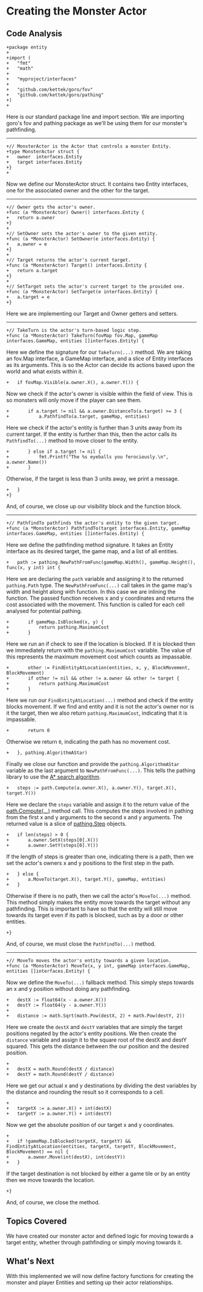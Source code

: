 # Creating the Monster Actor

## Code Analysis

```
+package entity
+
+import (
+	"fmt"
+	"math"
+
+	"myproject/interfaces"
+
+	"github.com/kettek/goro/fov"
+	"github.com/kettek/goro/pathing"
+)
+
```
Here is our standard package line and import section. We are importing goro's fov and pathing package as we'll be using them for our monster's pathfinding.

---
```
+// MonsterActor is the Actor that controls a monster Entity.
+type MonsterActor struct {
+	owner  interfaces.Entity
+	target interfaces.Entity
+}
+
```
Now we define our MonsterActor struct. It contains two Entity interfaces, one for the associated owner and the other for the target.

---
```
+// Owner gets the actor's owner.
+func (a *MonsterActor) Owner() interfaces.Entity {
+	return a.owner
+}
+
+// SetOwner sets the actor's owner to the given entity.
+func (a *MonsterActor) SetOwner(e interfaces.Entity) {
+	a.owner = e
+}
+
+// Target returns the actor's current target.
+func (a *MonsterActor) Target() interfaces.Entity {
+	return a.target
+}
+
+// SetTarget sets the actor's current target to the provided one.
+func (a *MonsterActor) SetTarget(e interfaces.Entity) {
+	a.target = e
+}
```
Here we are implementing our Target and Owner getters and setters.

---
```
+// TakeTurn is the actor's turn-based logic step.
+func (a *MonsterActor) TakeTurn(fovMap fov.Map, gameMap interfaces.GameMap, entities []interfaces.Entity) {
```
Here we define the signature for our `TakeTurn(...)` method. We are taking an fov.Map interface, a GameMap interface, and a slice of Entity interfaces as its arguments. This is so the Actor can decide its actions based upon the world and what exists within it.

```
+	if fovMap.Visible(a.owner.X(), a.owner.Y()) {
```
Now we check if the actor's owner is visible within the field of view. This is so monsters will only move if the player can see them.

```
+		if a.target != nil && a.owner.DistanceTo(a.target) >= 3 {
+			a.PathfindTo(a.target, gameMap, entities)
```
Here we check if the actor's entity is further than 3 units away from its current target. If the entity is further than this, then the actor calls its `PathfindTo(...)` method to move closer to the entity.

```
+		} else if a.target != nil {
+			fmt.Printf("The %s eyeballs you ferociously.\n", a.owner.Name())
+		}
```
Otherwise, if the target is less than 3 units away, we print a message.

```
+	}
+}
```
And, of course, we close up our visibility block and the function block.

---
```
+// PathfindTo pathfinds the actor's entity to the given target.
+func (a *MonsterActor) PathfindTo(target interfaces.Entity, gameMap interfaces.GameMap, entities []interfaces.Entity) {
```
Here we define the pathfinding method signature. It takes an Entity interface as its desired target, the game map, and a list of all entities.

```
+	path := pathing.NewPathFromFunc(gameMap.Width(), gameMap.Height(), func(x, y int) int {
```
Here we are declaring the `path` variable and assigning it to the returned `pathing.Path` type. The `NewPathFromFunc(...)` call takes in the game map's width and height along with function. In this case we are inlining the function. The passed function receives x and y coordinates and returns the cost associated with the movement. This function is called for each cell analysed for potential pathing.

```
+		if gameMap.IsBlocked(x, y) {
+			return pathing.MaximumCost
+		}
```
Here we run an if check to see if the location is blocked. If it is blocked then we immediately return with the `pathing.MaximumCost` variable. The value of this represents the maximum movement cost which counts as impassable.

```
+		other := FindEntityAtLocation(entities, x, y, BlockMovement, BlockMovement)
+		if other != nil && other != a.owner && other != target {
+			return pathing.MaximumCost
+		}
```
Here we run our `FindEntityAtLocation(...)` method and check if the entity blocks movement. If we find and entity and it is not the actor's owner nor is it the target, then we also return `pathing.MaximumCost`, indicating that it is impassable.

```
+		return 0
```
Otherwise we return `0`, indicating the path has no movement cost.

```
+	}, pathing.AlgorithmAStar)
```
Finally we close our function and provide the `pathing.AlgorithmAStar` variable as the last argument to `NewPathFromFunc(...)`. This tells the pathing library to use the [A* search algorithm](https://en.wikipedia.org/wiki/A*_search_algorithm).

```
+	steps := path.Compute(a.owner.X(), a.owner.Y(), target.X(), target.Y())
```
Here we declare the `steps` variable and assign it to the return value of the [path.Compute(...)](https://godoc.org/github.com/kettek/goro/pathing#PathAStar.Compute) method call. This computes the steps involved in pathing from the first x and y arguments to the second x and y arguments. The returned value is a slice of [pathing.Step](https://godoc.org/github.com/kettek/goro/pathing#Step) objects.

```
+	if len(steps) > 0 {
+		a.owner.SetX(steps[0].X())
+		a.owner.SetY(steps[0].Y())
```
If the length of steps is greater than one, indicating there is a path, then we set the actor's owners x and y positions to the first step in the path.

```
+	} else {
+		a.MoveTo(target.X(), target.Y(), gameMap, entities)
+	}
```
Otherwise if there is no path, then we call the actor's `MoveTo(...)` method. This method simply makes the entity move towards the target without any pathfinding. This is important to have so that the entity will still move towards its target even if its path is blocked, such as by a door or other entities.

```
+}
```
And, of course, we must close the `PathfindTo(...)` method.

---
```
+// MoveTo moves the actor's entity towards a given location.
+func (a *MonsterActor) MoveTo(x, y int, gameMap interfaces.GameMap, entities []interfaces.Entity) {
```
Now we define the `MoveTo(...)` fallback method. This simply steps towards an x and y position without doing any pathfinding.

```
+	destX := float64(x - a.owner.X())
+	destY := float64(y - a.owner.Y())
+
+	distance := math.Sqrt(math.Pow(destX, 2) + math.Pow(destY, 2))
```
Here we create the `destX` and `destY` variables that are simply the target positions negated by the actor's entity positions. We then create the `distance` variable and assign it to the square root of the destX and destY squared. This gets the distance between the our position and the desired position.

```
+
+	destX = math.Round(destX / distance)
+	destY = math.Round(destY / distance)
```
Here we get our actual x and y destinations by dividing the dest variables by the distance and rounding the result so it corresponds to a cell.

```
+
+	targetX := a.owner.X() + int(destX)
+	targetY := a.owner.Y() + int(destY)
```
Now we get the absolute position of our target x and y coordinates.

```
+
+	if !gameMap.IsBlocked(targetX, targetY) && FindEntityAtLocation(entities, targetX, targetY, BlockMovement, BlockMovement) == nil {
+		a.owner.Move(int(destX), int(destY))
+	}
```
If the target destination is not blocked by either a game tile or by an entity then we move towards the location.

```
+}
```
And, of course, we close the method.

## Topics Covered
We have created our monster actor and defined logic for moving towards a target entity, whether through pathfinding or simply moving towards it.

## What's Next
With this implemented we will now define factory functions for creating the monster and player Entities and setting up their actor relationships.
